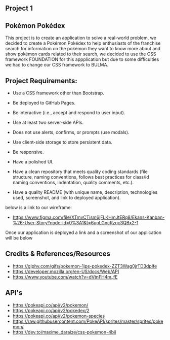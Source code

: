 Project 1 
-
Pokémon Pokédex
-

This project is to create an application to solve a real-world problem, we decided to create a Pokémon Pokédex to help enthusiasts of the franchise search for information on the pokémon they want to know more about and show pokémon cards related to their search, we decided to use the CSS framework FOUNDATION for this appplication but due to some difficulties we had to change our CSS framework to BULMA. 

Project Requirements:
-
- Use a CSS framework other than Bootstrap.

- Be deployed to GitHub Pages.

- Be interactive (i.e., accept and respond to user input).

- Use at least two server-side APIs.

- Does not use alerts, confirms, or prompts (use modals).

- Use client-side storage to store persistent data.

- Be responsive.

- Have a polished UI.

- Have a clean repository that meets quality coding standards (file structure, naming conventions, follows best practices for class/id naming conventions, indentation, quality comments, etc.).

- Have a quality README (with unique name, description, technologies used, screenshot, and link to deployed application).




below is a link to our wireframe:

- https://www.figma.com/file/XTmvCTism6jFLKHmJtERq8/Ekans-Kanban-%26-User-Story?node-id=0%3A1&t=6upLGncRzqc3QBx2-1


Once our application is deployed a link and a screenshot of our application will be below


Credits & References/Resources
- 
- https://giphy.com/gifs/pokemon-1jps-pokedex-ZZT3Wag0jrTD3dpIfe
- https://developer.mozilla.org/en-US/docs/Web/API
- https://www.youtube.com/watch?v=dVtnFH4m_fE


API's
-
- https://pokeapi.co/api/v2/pokemon/
- https://pokeapi.co/api/v2/pokedex/2
- https://pokeapi.co/api/v2/pokemon-species
- https://raw.githubusercontent.com/PokeAPI/sprites/master/sprites/pokemon/<entry number> 
- https://dev.to/maxime_daraize/css-pokemon-4bii
